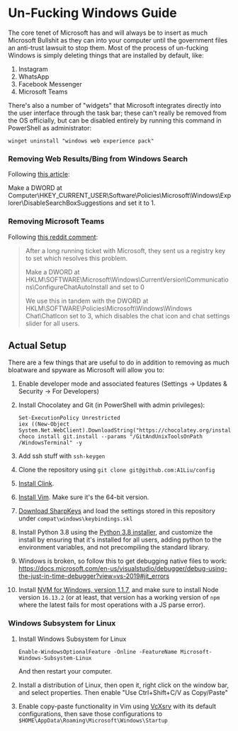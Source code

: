 # Un-Fucking Windows Guide
The core tenet of Microsoft has and will always be to insert as much Microsoft
Bullshit as they can into your computer until the government files an anti-trust
lawsuit to stop them. Most of the process of un-fucking Windows is simply deleting
things that are installed by default, like:

1. Instagram
2. WhatsApp
3. Facebook Messenger
4. Microsoft Teams

There's also a number of "widgets" that Microsoft integrates directly into the
user interface through the task bar; these can't really be removed from the OS
officially, but can be disabled entirely by running this command in PowerShell
as administrator:

```
winget uninstall "windows web experience pack"
```

### Removing Web Results/Bing from Windows Search
Following [this article](https://nerdschalk.com/how-to-disable-web-results-in-windows-11-start-or-search-menu/):

Make a DWORD at Computer\HKEY_CURRENT_USER\Software\Policies\Microsoft\Windows\Explorer\DisableSearchBoxSuggestions and set it to 1.

### Removing Microsoft Teams
Following [this reddit comment](https://www.reddit.com/r/sysadmin/comments/q771i4/comment/ho15fvm/?utm_source=share&utm_medium=web2x&context=3):

> After a long running ticket with Microsoft, they sent us a registry key to set which resolves this problem.
>
> Make a DWORD at HKLM\SOFTWARE\Microsoft\Windows\CurrentVersion\Communications\ConfigureChatAutoInstall and set to 0
>
> We use this in tandem with the DWORD at HKLM\SOFTWARE\Policies\Microsoft\Windows\Windows Chat\ChatIcon set to 3, which disables the chat icon and chat settings slider for all users.

## Actual Setup
There are a few things that are useful to do in addition to removing
as much bloatware and spyware as Microsoft will allow you to:

1. Enable developer mode and associated features (Settings -&gt; Updates &amp; Security
   -&gt; For Developers)

2. Install Chocolatey and Git (in PowerShell with admin privileges):

   ```
   Set-ExecutionPolicy Unrestricted
   iex ((New-Object System.Net.WebClient).DownloadString("https://chocolatey.org/install.ps1"))
   choco install git.install --params "/GitAndUnixToolsOnPath /WindowsTerminal" -y
   ```

2. Add ssh stuff with `ssh-keygen`

3. Clone the repository using `git clone git@github.com:A1Liu/config`

4. [Install Clink](https://chrisant996.github.io/clink/).

4. [Install Vim](https://github.com/vim/vim-win32-installer/releases). Make sure
   it's the 64-bit version.

5. [Download SharpKeys](https://apps.microsoft.com/store/detail/XPFFCG7M673D4F) and load
   the settings stored in this repository under `compat\windows\keybindings.skl`

6. Install Python 3.8 using the [Python 3.8 installer](https://www.python.org/downloads/release/python-382/),
   and customize the install by ensuring that it's installed for all users, adding
   python to the environment variables, and not precompiling the standard library.

7. Windows is broken, so follow this to get debugging native files to work:
   https://docs.microsoft.com/en-us/visualstudio/debugger/debug-using-the-just-in-time-debugger?view=vs-2019#jit_errors

8. Install [NVM for Windows, version 1.1.7](https://github.com/coreybutler/nvm-windows/releases/tag/1.1.7), and make
   sure to install Node version `16.13.2` (or at least, that version has a working version of `npm` where the latest
   fails for most operations with a JS parse error).

### Windows Subsystem for Linux
1. Install Windows Subsystem for Linux

   ```
   Enable-WindowsOptionalFeature -Online -FeatureName Microsoft-Windows-Subsystem-Linux
   ```

   And then restart your computer.

2. Install a distribution of Linux, then open it, right click on the window bar,
   and select properties. Then enable "Use Ctrl+Shift+C/V as Copy/Paste"

3. Enable copy-paste functionality in Vim using
   [VcXsrv](https://sourceforge.net/projects/vcxsrv/) with its default configurations,
   then save those configurations to `$HOME\AppData\Roaming\Microsoft\Windows\Startup`

